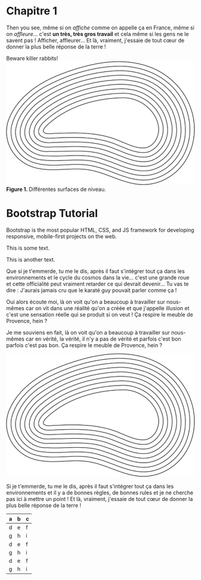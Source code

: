 # Chapitre 1

Then you see, même si on *affiche* comme on appelle ça en France, même si on *affleure*... c'est **un très, très gros travail** et cela même si les gens ne le savent pas ! Afficher, affleurer... Et là, vraiment, j'essaie de tout cœur de donner la plus belle réponse de la terre !

<div class="alert alert-danger">
Beware killer rabbits!
</div>

<div class="container alert">
  <div class="panel panel-default">
    <img src="dessin.svg"></img>
    <div class="panel-footer"><strong>Figure 1. </strong>
    Différentes surfaces de niveau.
    </div>
  </div>
</div>

<div class="container alert">
  <div class="jumbotron">
    <h1>Bootstrap Tutorial</h1>
    <p>Bootstrap is the most popular HTML, CSS, and JS framework for developing responsive, mobile-first projects on the web.</p>
  </div>
  <p>This is some text.</p>
  <p>This is another text.</p>
</div>


Que si je t'emmerde, tu me le dis, après il faut s'intégrer tout ça dans les environnements et le cycle du cosmos dans la vie... c'est une grande roue et cette officialité peut vraiment retarder ce qui devrait devenir... Tu vas te dire : J'aurais jamais cru que le karaté guy pouvait parler comme ça !

Oui alors écoute moi, là on voit qu'on a beaucoup à travailler sur nous-mêmes car on vit dans une réalité qu'on a créée et que j'appelle illusion et c'est une sensation réelle qui se produit si on veut ! Ça respire le meuble de Provence, hein ?

Je me souviens en fait, là on voit qu'on a beaucoup à travailler sur nous-mêmes car en vérité, la vérité, il n'y a pas de vérité et parfois c'est bon parfois c'est pas bon. Ça respire le meuble de Provence, hein ?

![](dessin.svg)

Si je t'emmerde, tu me le dis, après il faut s'intégrer tout ça dans les environnements et il y a de bonnes règles, de bonnes rules et je ne cherche pas ici à mettre un point ! Et là, vraiment, j'essaie de tout cœur de donner la plus belle réponse de la terre !

|a    |b    |c    |
|-----|-----|-----|
|d    |e    |f    |
|g    |h    |i    |
|d    |e    |f    |
|g    |h    |i    |
|d    |e    |f    |
|g    |h    |i    |


